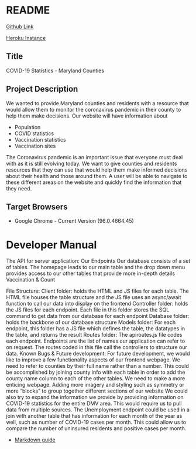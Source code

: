 # README
[Github Link](https://github.com/jayid00/Group20-Final-INST377_Fall2021)

[Heroku Instance](https://tranquil-temple-96571.herokuapp.com/)

## Title 
COVID-19 Statistics - Maryland Counties

## Project Description
We wanted to provide Maryland counties and residents with a resource that would allow them to monitor the coronavirus pandemic in their county to help them make decisions. Our website will have information about 
* Population
* COVID statistics
* Vaccination statistics
* Vaccination sites 

The Coronavirus pandemic is an important issue that everyone must deal with as it is still evolving today. We want to give counties and residents resources that they can use that would help them make informed decisions about their health and those around them. A user will be able to navigate to these different areas on the website and quickly find the information that they need.    

## Target Browsers
* Google Chrome - Current Version (96.0.4664.45)

# Developer Manual
The API for server application: Our Endpoints 
Our database consists of a set of tables. The homepage leads to our main table and the drop down menu provides access to our other tables that provide more in-depth details 
Vaccination & Count


File Structure: 
Client folder: holds the HTML and JS files for each table. The HTML file houses the table structure and the JS file uses an async/await function to call our data into display on the frontend 
Controller folder: holds the JS files for each endpoint. Each file in this folder stores the SQL command to get data from our database for each endpoint 
Database folder: holds the backbone of our database structure 
Models folder: For each endpoint, this folder has a JS file which defines the table, the datatypes in the table, and returns the result 
Routes folder: The apiroutes.js file codes each endpoint. Endpoints are the list of names our application can refer to on request. The routes coded in this file call the controllers to structure our data. 
Known Bugs & Future development: 
For future development, we would like to improve a few functionality aspects of our frontend webpage. 
We need to refer to counties by their full name rather than a number. This could be accomplished by joining county info with each table in order to add the county name column to each of the other tables. 
We need to make a more enticing webpage. Adding more imagery and styling such as symmetry or more “blocks” to group together different sections of our website 
We could also try to expand the information we provide by providing information on COVID-19 statistics for the entire DMV area. This would require us to pull data from multiple sources. 
The Unemployment endpoint could be used in a join with another table that has information for each month of the year as well, such as number of COVID-19 cases per month. This could allow us to compare the number of uninsured residents and positive cases per month. 

* [Markdown guide](https://www.markdownguide.org/cheat-sheet/)
